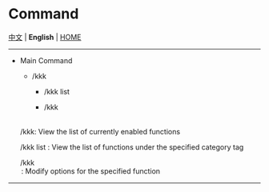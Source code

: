 # Command

[中文](../commands.md) | **English** | [HOME](../../README.md)

---

- Main Command

    - /kkk

        - /kkk list <category>

        - /kkk <function> <option>

  /kkk: View the list of currently enabled functions

  /kkk list <category>: View the list of functions under the specified category tag

  /kkk <function> <option>: Modify options for the specified function

---